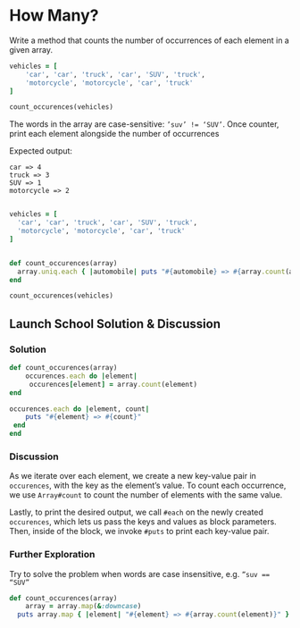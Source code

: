# How Many?
Write a method that counts the number of occurrences of each element in a given array.

```rb
vehicles = [
	'car', 'car', 'truck', 'car', 'SUV', 'truck',
	'motorcycle', 'motorcycle', 'car', 'truck'
]

count_occurences(vehicles)
```

The words in the array are case-sensitive: `’suv’ != ‘SUV’`. Once counter, print each element alongside the number of occurrences

Expected output:

```
car => 4
truck => 3
SUV => 1
motorcycle => 2
```

```rb

vehicles = [
  'car', 'car', 'truck', 'car', 'SUV', 'truck',
  'motorcycle', 'motorcycle', 'car', 'truck'
]


def count_occurences(array)
  array.uniq.each { |automobile| puts "#{automobile} => #{array.count(automobile)}"}
end

count_occurences(vehicles)
```

## Launch School Solution & Discussion
### Solution

```rb 
def count_occurences(array)
	occurences.each do |element|
	 occurences[element] = array.count(element)
end

occurences.each do |element, count|
	puts "#{element} => #{count}"
 end
end
```

### Discussion

As we iterate over each element, we create a new key-value pair in `occurences`, with the key as the element’s value. To count each occurrence, we use `Array#count` to count the number of elements with the same value.

Lastly, to print the desired output, we call `#each` on the newly created `occurences`, which lets us pass the keys and values as block parameters. Then, inside of the block, we invoke `#puts` to print each key-value pair.

### Further Exploration

Try to solve the problem when words are case insensitive, e.g. `”suv == “SUV”`

```rb
def count_occurences(array)
	array = array.map(&:downcase)
  puts array.map { |element| "#{element} => #{array.count(element)}" }.uniq
```